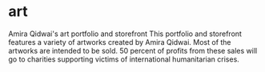 # art
Amira Qidwai's art portfolio and storefront
This portfolio and storefront features a variety of artworks created by Amira Qidwai. Most of the artworks are intended to be sold. 50 percent of profits from these sales will go to charities supporting victims of international humanitarian crises. 
